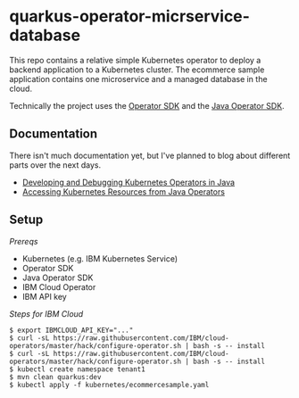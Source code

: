 # quarkus-operator-micrservice-database

This repo contains a relative simple Kubernetes operator to deploy a backend application to a Kubernetes cluster. The ecommerce sample application contains one microservice and a managed database in the cloud.

Technically the project uses the [Operator SDK](https://sdk.operatorframework.io/) and the [Java Operator SDK](https://javaoperatorsdk.io/).

## Documentation

There isn't much documentation yet, but I've planned to blog about different parts over the next days.

* [Developing and Debugging Kubernetes Operators in Java](http://heidloff.net/article/developing-debugging-kubernetes-operators-java/)
* [Accessing Kubernetes Resources from Java Operators]((http://heidloff.net/article/accessing-kubernetes-resources-from-java-operators/))

## Setup

*Prereqs*

* Kubernetes (e.g. IBM Kubernetes Service)
* Operator SDK
* Java Operator SDK
* IBM Cloud Operator
* IBM API key

*Steps for IBM Cloud*

```
$ export IBMCLOUD_API_KEY="..."
$ curl -sL https://raw.githubusercontent.com/IBM/cloud-operators/master/hack/configure-operator.sh | bash -s -- install
$ curl -sL https://raw.githubusercontent.com/IBM/cloud-operators/master/hack/configure-operator.sh | bash -s -- install
$ kubectl create namespace tenant1
$ mvn clean quarkus:dev
$ kubectl apply -f kubernetes/ecommercesample.yaml
```
